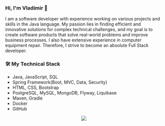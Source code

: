### Hi, I'm Vladimir 👋
I am a software developer with experience working on various projects and skills in the Java language. My passion lies in finding efficient and innovative solutions for complex technical challenges, and my goal is to create software products that solve real-world problems and improve business processes. I also have extensive experience in computer equipment repair. Therefore, I strive to become an absolute Full Stack developer.



### 🛠 My Technical Stack
*   Java, JavaScript, SQL
*   Spring Framework(Boot, MVC, Data, Security)
*   HTML, CSS, Bootstrap
*   PostgreSQL, MySQL, MongoDB, Flyway, Liquibase
*   Maven, Gradle
*   Docker
*   GitHub

<p align='center'>
   <a href="https://t.me/VladimirGlinskikh">
       <img src="https://img.shields.io/badge/Telegram-2CA5E0?style=for-the-badge&logo=telegram&logoColor=white"/>
   </a>
  </p>

